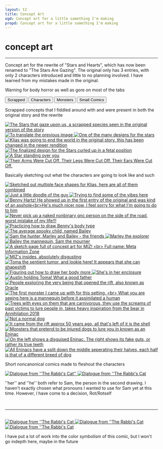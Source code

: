 ```yaml
---
layout: t2
title: Concept Art
ogd: Concept art for a little something I'm making
propd: Concept art for a little something I'm making
---
```


# concept art

---

Concept art for the rewrite of "Stars and Hearts", which has now been renamed to "The Stars Are Gazing". The original only has 3 entries, with only 2 characters introduced and little to no planning involved. I have learned from my mistakes made in the original.

Warning for body horror as well as gore on most of the tabs

<div class="tab">
        <button class="tablinks" onclick="openCity(event, 'scr')" id="defaultOpen">
        Scrapped
       </button>
        <button class="tablinks" onclick="openCity(event, 'cha')" id="defaultOpen">
        Characters
       </button>    
        <button class="tablinks" onclick="openCity(event, 'mon')" id="defaultOpen">
        Monsters
       </button>  
        <button class="tablinks" onclick="openCity(event, 'sco')" id="defaultOpen">
        Small Comics
       </button>  
</div>
                <div id="scr" class="tabcontent">
    <div class="gallery">
        <p>Scrapped concepts that I fiddled around with and were present in both the original story and the rewrite</p>
        <a href="/_con/1starry.webp" data-caption="The Stars that gaze upon us, a scrapped species seen in the original version of the story">
            <img class="thumb" src="/_con/1starry.webp" alt="The Stars that gaze upon us, a scrapped species seen in the original version of the story">
        </a>
        <a href="/_con/1translator.webp" data-caption="To translate the previous image">
            <img class="thumb" src="/_con/1translator.webp" alt="To translate the previous image">
        </a>
        <a href="/_con/1star_angel.webp" data-caption="One of the many designs for the stars">
            <img class="thumb" src="/_con/1star_angel.webp" alt="One of the many designs for the stars">
        </a>
        <a href="/_con/1world_ender.webp" data-caption="Klias was going to end the world in the original story, this has been changed in the newer rendition">
            <img class="thumb" src="/_con/1world_ender.webp" alt="Klias was going to end the world in the original story, this has been changed in the newer rendition">
        </a>
        <a href="/_con/1fetal.webp" data-caption="The finalized design for the Stars curled up in a fetal position">
            <img class="thumb" src="/_con/1fetal.webp" alt="The finalized design for the Stars curled up in a fetal position">
        </a>
        <a href="/_con/1stander.webp" data-caption="A Star standing over you">
            <img class="thumb" src="/_con/1stander.webp" alt="A Star standing over you">
        </a>
        <a href="/_con/1gone.webp" data-caption=" Their Arms Were Cut Off. Their Legs Were Cut Off. Their Ears Were Cut Off. ">
            <img class="thumb" src="/_con/1gone.webp" alt=" Their Arms Were Cut Off. Their Legs Were Cut Off. Their Ears Were Cut Off. ">
        </a>
        </div>
</div>
                <div id="cha" class="tabcontent">
<div class="gallery">
    <p>Basically sketching out what the characters are going to look like and such</p>
        <a href="/_con/2klias_face.webp" data-caption="Sketched out multiple face shapes for Klias, here are all of them combined">
            <img class="thumb" src="/_con/2klias_face.webp" alt="Sketched out multiple face shapes for Klias, here are all of them combined">
        </a>
        <a href="/_con/2bored.webp" data-caption="Just a little doodle of the guy">
            <img class="thumb" src="/_con/2bored.webp" alt="Just a little doodle of the guy">
        </a>
        <a href="/_con/2godless.webp" data-caption="Trying to find some of the vibes here">
            <img class="thumb" src="/_con/2godless.webp" alt="Trying to find some of the vibes here">
        </a>
        <a href="/_con/2benny.webp" data-caption="Benny Hartz! He showed up in the first entry of the original and was kind of an asshole<br>He's much nicer now, I feel sorry for what I'm going to do to him">
            <img class="thumb" src="/_con/2benny.webp" alt="Benny Hartz! He showed up in the first entry of the original and was kind of an asshole<br>He's much nicer now, I feel sorry for what I'm going to do to him">
        </a>
        <a href="/_con/2drive.webp" data-caption="Never pick up a naked nonbinary gnc person on the side of the road, worst mistake of my life!!! ">
            <img class="thumb" src="/_con/2drive.webp" alt="Never pick up a naked nonbinary gnc person on the side of the road, worst mistake of my life!!! ">
        </a>
        <a href="/_con/2benatomyprac.webp" data-caption="Practicing how to draw Benny's body type">
            <img class="thumb" src="/_con/2benatomyprac.webp" alt="Practicing how to draw Benny's body type">
        </a>
        <a href="/_con/2bailey.webp" data-caption="The average spooky child, named Bailey">
            <img class="thumb" src="/_con/2bailey.webp" alt="The average spooky child, named Bailey">
        </a>
        <a href="/_con/2bg_prac.webp" data-caption="Sam the hunter, Marley and Bailey - the friends">
            <img class="thumb" src="/_con/2bg_prac.webp" alt="Sam the hunter, Marley and Bailey - the friends">
        </a>
        <a href="/_con/2entertherift.webp" data-caption="Marley the explorer">
            <img class="thumb" src="/_con/2entertherift.webp" alt="Marley the explorer">
        </a>
        <a href="/_con/2missing.webp" data-caption="Bailey the mannequin, Sam the mourner">
            <img class="thumb" src="/_con/2missing.webp" alt="Bailey the mannequin, Sam the mourner">
        </a>
        <a href="/_con/2miz_sketch.webp" data-caption="A sketch page full of concept art for MIZ! Full name: Meta Information Zone">
            <img class="thumb" src="/_con/2miz_sketch.webp" alt="A sketch page full of concept art for MIZ! <br> Full name: Meta Information Zone">
        </a>
        <a href="/_con/2mizbrain.webp" data-caption="MIZ's insides, absolutely disgusting">
            <img class="thumb" src="/_con/2mizbrain.webp" alt="MIZ's insides, absolutely disgusting">
        </a>
        <a href="/_con/2tomabod.webp" data-caption="Toma the sentient tumor, and lookie here! It appears that she can shapeshift">
            <img class="thumb" src="/_con/2tomabod.webp" alt="Toma the sentient tumor, and lookie here! It appears that she can shapeshift">
        </a>
        <a href="/_con/2tomabodagain.webp" data-caption="Figuring out how to draw her body more">
            <img class="thumb" src="/_con/2tomabodagain.webp" alt="Figuring out how to draw her body more">
        </a>
        <a href="/_con/2terrarium.webp" data-caption="She's in her enclosure">
            <img class="thumb" src="/_con/2terrarium.webp" alt="She's in her enclosure">
        </a>
        <a href="/_con/2austin.webp" data-caption="Austin holding Toma! What a good father">
            <img class="thumb" src="/_con/2austin.webp" alt="Austin holding Toma! What a good father">
        </a>
        <a href="/_con/2oracle.webp" data-caption="People exploring the very being that opened the rift, also known as Oracle">
            <img class="thumb" src="/_con/2oracle.webp" alt="People exploring the very being that opened the rift, also known as Oracle">
        </a>
    </div>
</div>
                <div id="mon" class="tabcontent">
<div class="gallery">
        <a href="/_con/3mannequin.webp" data-caption="The first monster I came up with for this setting. <br> What you are seeing here is a mannequin before it assimilated a human">
            <img class="thumb" src="/_con/3mannequin.webp" alt="The first monster I came up with for this setting. <br> What you are seeing here is a mannequin before it assimilated a human">
        </a>
        <a href="/_con/3treecker.webp" data-caption="Trees with eyes on them that are carnivorous, they use the screams of past victims to lure people in, takes heavy inspiration from the bear in Annihilation 2018">
            <img class="thumb" src="/_con/3treecker.webp" alt="Trees with eyes on them that are carnivorous, they use the screams of past victims to lure people in, takes heavy inspiration from the bear in Annihilation 2018">
        </a>
        <a href="/_con/3dog.webp" data-caption="Not a normal dog">
            <img class="thumb" src="/_con/3dog.webp" alt="Not a normal dog">
        </a>
        <a href="/_con/3theshell.webp" data-caption="It came from the rift approx 50 years ago, all that's left of it is the shell">
            <img class="thumb" src="/_con/3theshell.webp" alt="It came from the rift approx 50 years ago, all that's left of it is the shell
">
        </a>
        <a href="/_con/3doglore_1.webp" data-caption="Monsters that pretend to be injured dogs to lure you in known as an Eninac">
            <img class="thumb" src="/_con/3doglore_1.webp" alt="Monsters that pretend to be injured dogs to lure you in known as an Eninac">
        </a>
        <a href="/_con/3doglore_2.webp" data-caption="On the left shows a disguised Eninac. The right shows its fake guts, or rather its true teeth">
            <img class="thumb" src="/_con/3doglore_2.webp" alt="On the left shows a disguised Eninac. The right shows its fake guts, or rather its true teeth">
        </a>
        <a href="/_con/3doglore_3.webp" data-caption="All Eninacs have a split down the middle seperating their halves, each half is that of a different breed of dog">
            <img class="thumb" src="/_con/3doglore_3.webp" alt="All Eninacs have a split down the middle seperating their halves, each half is that of a different breed of dog">
        </a>
    </div>
</div>
                <div id="sco" class="tabcontent">
    <p>Short noncanonical comics made to fleshout the characters</p>
    <div class="gallery">
        <a href="/_con/4_spokenword_1.webp" data-caption="Dialogue from ''The Rabbi's Cat''">
            <img class="thumb" src="/_con/4_spokenword_1.webp" alt="Dialogue from ''The Rabbi's Cat''">
        </a>
        <a href="/_con/4_spokenword_2.webp" data-caption="Dialogue from ''The Rabbi's Cat">
            <img class="thumb" src="/_con/4_spokenword_2.webp" alt="Dialogue from ''The Rabbi's Cat">
        </a>
    </div>
        <p>''her'' and ''he'' both refer to Sam, the person in the second drawing. I haven't exactly chosen what pronouns I wanted to use for Sam yet at this time. However, I have come to a decision, Rot/Rotself</p>
        <br><hr><br>
        <div class="gallery">
        <a href="/_con/4_oneday_1.webp" data-caption="Dialogue from ''The Rabbi's Cat">
            <img class="thumb" src="/_con/4_oneday_1.webp" alt="Dialogue from ''The Rabbi's Cat">
        </a>
        <a href="/_con/4_oneday_2.webp" data-caption="Dialogue from ''The Rabbi's Cat">
            <img class="thumb" src="/_con/4_oneday_2.webp" alt="Dialogue from ''The Rabbi's Cat">
        </a>
        <a href="/_con/4_oneday_3.webp" data-caption="Dialogue from ''The Rabbi's Cat">
            <img class="thumb" src="/_con/4_oneday_3.webp" alt="Dialogue from ''The Rabbi's Cat">
        </a>
        <p>I have put a lot of work into the color symbolism of this comic, but I won't go indepth here, maybe in the future</p>
    </div>
</div>